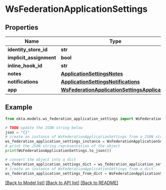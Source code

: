 # WsFederationApplicationSettings


## Properties

Name | Type | Description | Notes
------------ | ------------- | ------------- | -------------
**identity_store_id** | **str** |  | [optional] 
**implicit_assignment** | **bool** |  | [optional] 
**inline_hook_id** | **str** |  | [optional] 
**notes** | [**ApplicationSettingsNotes**](ApplicationSettingsNotes.md) |  | [optional] 
**notifications** | [**ApplicationSettingsNotifications**](ApplicationSettingsNotifications.md) |  | [optional] 
**app** | [**WsFederationApplicationSettingsApplication**](WsFederationApplicationSettingsApplication.md) |  | [optional] 

## Example

```python
from okta.models.ws_federation_application_settings import WsFederationApplicationSettings

# TODO update the JSON string below
json = "{}"
# create an instance of WsFederationApplicationSettings from a JSON string
ws_federation_application_settings_instance = WsFederationApplicationSettings.from_json(json)
# print the JSON string representation of the object
print(WsFederationApplicationSettings.to_json())

# convert the object into a dict
ws_federation_application_settings_dict = ws_federation_application_settings_instance.to_dict()
# create an instance of WsFederationApplicationSettings from a dict
ws_federation_application_settings_from_dict = WsFederationApplicationSettings.from_dict(ws_federation_application_settings_dict)
```
[[Back to Model list]](../README.md#documentation-for-models) [[Back to API list]](../README.md#documentation-for-api-endpoints) [[Back to README]](../README.md)


